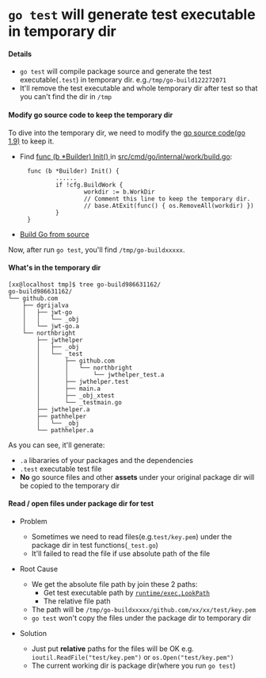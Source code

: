 # `go test` will generate test executable in temporary dir

#### Details
* `go test` will compile package source and generate the test executable(`.test`) in temporary dir. e.g.`/tmp/go-build122272071`
* It'll remove the test executable and whole temporary dir after test so that you can't find the dir in `/tmp`

#### Modify go source code to keep the temporary dir
To dive into the temporary dir, we need to modify the [go source code(go 1.9)](https://github.com/golang/go/blob/dev.boringcrypto.go1.9/src/cmd/go/internal/work/build.go#L708) to keep it.

* Find [func (b *Builder) Init() ](https://github.com/golang/go/blob/dev.boringcrypto.go1.9/src/cmd/go/internal/work/build.go#L708) in [src/cmd/go/internal/work/build.go](https://github.com/golang/go/blob/dev.boringcrypto.go1.9/src/cmd/go/internal/work/build.go#L708):
        
        func (b *Builder) Init() {
                ......
                if !cfg.BuildWork {
                        workdir := b.WorkDir
                        // Comment this line to keep the temporary dir.
                        // base.AtExit(func() { os.RemoveAll(workdir) })
                }
        }
* [Build Go from source](https://github.com/northbright/Notes/blob/master/Golang/Install/install-latest-go-release-from-source-on-centos7.md)

Now, after run `go test`, you'll find `/tmp/go-buildxxxxx`.

#### What's in the temporary dir
```
[xx@localhost tmp]$ tree go-build986631162/
go-build986631162/
└── github.com
    ├── dgrijalva
    │   ├── jwt-go
    │   │   └── _obj
    │   └── jwt-go.a
    └── northbright
        ├── jwthelper
        │   ├── _obj
        │   └── _test
        │       ├── github.com
        │       │   └── northbright
        │       │       └── jwthelper_test.a
        │       ├── jwthelper.test
        │       ├── main.a
        │       ├── _obj_xtest
        │       └── _testmain.go
        ├── jwthelper.a
        ├── pathhelper
        │   └── _obj
        └── pathhelper.a
```

As you can see, it'll generate:
* `.a` libararies of your packages and the dependencies
* `.test` executable test file
* **No** go source files and other **assets** under your original package dir will be copied to the temporary dir

#### Read / open files under package dir for test
* Problem
  * Sometimes we need to read files(e.g.`test/key.pem`) under the package dir in test functions(`_test.go`)
  * It'll failed to read the file if use absolute path of the file

* Root Cause
  * We get the absolute file path by join these 2 paths:
     *  Get test executable path by [`runtime/exec.LookPath`](https://godoc.org/os/exec#LookPath) 
     *  The relative file path
   * The path will be `/tmp/go-buildxxxxx/github.com/xx/xx/test/key.pem`
   * `go test` won't copy the files under the package dir to temporary dir

* Solution
  * Just put **relative** paths for the files will be OK
    e.g. `ioutil.ReadFile("test/key.pem")` or `os.Open("test/key.pem")`
  * The current working dir is package dir(where you run `go test`)

